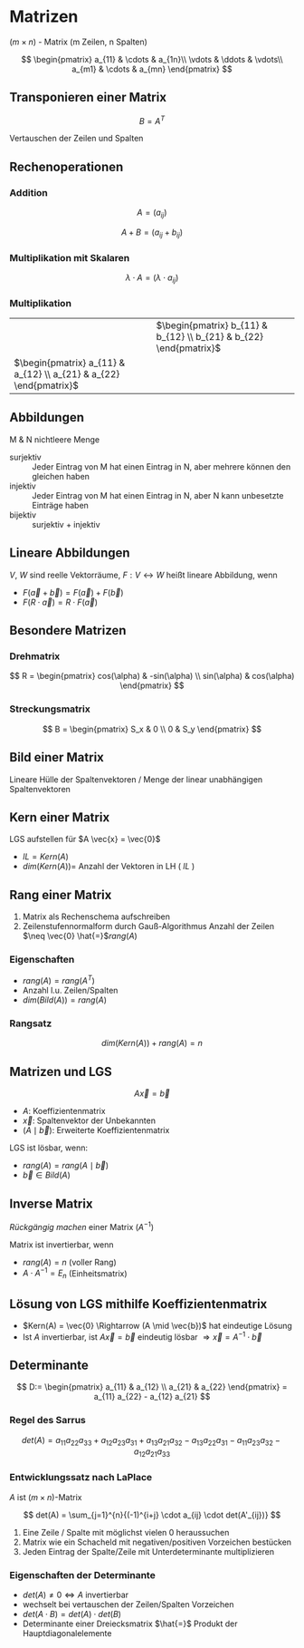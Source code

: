 # Matrizen

$(m \times n)$ - Matrix (m Zeilen, n Spalten)

$$
    \begin{pmatrix}
    a_{11} & \cdots & a_{1n}\\
    \vdots & \ddots & \vdots\\
    a_{m1} & \cdots & a_{mn}
    \end{pmatrix}
$$

## Transponieren einer Matrix

$$
 B = A^T
$$

Vertauschen der Zeilen und Spalten

## Rechenoperationen

### Addition

$$
 A = (a_{ij})
$$

$$
 A + B = ( a_{ij} + b_{ij} )
$$

### Multiplikation mit Skalaren

$$
 \lambda \cdot A = (\lambda \cdot a_{ij})
$$

### Multiplikation

|                                                                    |                                                                    |
| ------------------------------------------------------------------ | ------------------------------------------------------------------ |
|                                                                    | $\begin{pmatrix} b_{11} & b_{12} \\ b_{21} & b_{22} \end{pmatrix}$ |
| $\begin{pmatrix} a_{11} & a_{12} \\ a_{21} & a_{22} \end{pmatrix}$ |                                                                    |

## Abbildungen

M & N nichtleere Menge

<dl>
    <dt>surjektiv</dt>
    <dd>Jeder Eintrag von M hat einen Eintrag in N, aber mehrere können den gleichen haben</dd>
    <dt>injektiv</dt>
    <dd>Jeder Eintrag von M hat einen Eintrag in N, aber N kann unbesetzte Einträge haben</dd>
    <dt>bijektiv</dt>
    <dd>surjektiv + injektiv</dd>
</dl>

## Lineare Abbildungen

$V$, $W$ sind reelle Vektorräume, $F: V \leftrightarrow W$ heißt lineare Abbildung, wenn

- $F(\vec{a} + \vec{b}) = F(\vec{a}) + F(\vec{b})$
- $F(R \cdot \vec{a}) = R \cdot F(\vec{a})$

## Besondere Matrizen

### Drehmatrix

$$
    R =
    \begin{pmatrix}
    cos(\alpha) & -sin(\alpha) \\
    sin(\alpha) & cos(\alpha)
    \end{pmatrix}
$$

### Streckungsmatrix

$$
    B =
    \begin{pmatrix}
    S_x & 0 \\
    0 & S_y
    \end{pmatrix}
$$

## Bild einer Matrix

Lineare Hülle der Spaltenvektoren / Menge der linear unabhängigen Spaltenvektoren

## Kern einer Matrix

LGS aufstellen für $A \vec{x} = \vec{0}$

- $lL = Kern(A)$
- $dim(Kern(A)) =$ Anzahl der Vektoren in LH ( $lL$ )

## Rang einer Matrix

1. Matrix als Rechenschema aufschreiben
2. Zeilenstufennormalform durch Gauß-Algorithmus
   Anzahl der Zeilen $\neq \vec{0} \hat{=}$$rang(A)$

### Eigenschaften

- $rang(A) = rang(A^T)$
- Anzahl l.u. Zeilen/Spalten
- $dim(Bild(A)) = rang(A)$

### Rangsatz

$$
 dim(Kern(A)) + rang(A) = n
$$

## Matrizen und LGS

$$A \vec{x} = \vec{b}$$

- $A$: Koeffizientenmatrix
- $\vec{x}$: Spaltenvektor der Unbekannten
- $(A \mid \vec{b})$: Erweiterte Koeffizientenmatrix

LGS ist lösbar, wenn:

- $rang(A) = rang(A \mid \vec{b})$
- $\vec{b} \in Bild(A)$

## Inverse Matrix

_Rückgängig machen_ einer Matrix ($A^{-1}$)

Matrix ist invertierbar, wenn

- $rang(A) = n$ (voller Rang)
- $A \cdot A^{-1} = E_n$ (Einheitsmatrix)

## Lösung von LGS mithilfe Koeffizientenmatrix

- $Kern(A) = \vec{0} \Rightarrow (A \mid \vec{b})$ hat eindeutige Lösung
- Ist $A$ invertierbar, ist $A \vec{x} = \vec{b}$ eindeutig lösbar $\Rightarrow \vec{x} = A^{-1} \cdot \vec{b}$

## Determinante

$$
    D:=
    \begin{pmatrix}
    a_{11} & a_{12} \\
    a_{21} & a_{22}
    \end{pmatrix}
    = a_{11} a_{22} - a_{12} a_{21}
$$

### Regel des Sarrus

$$
    det(A) =
    a_{11} a_{22} a_{33}
    + a_{12} a_{23} a_{31}
    + a_{13} a_{21} a_{32}
    - a_{13} a_{22} a_{31}
    - a_{11} a_{23} a_{32}
    - a_{12} a_{21} a_{33}
$$

### Entwicklungssatz nach LaPlace

$A$ ist $(m \times n)$-Matrix

$$
 det(A) = \sum_{j=1}^{n}{(-1)^{i+j} \cdot a_{ij} \cdot det(A'_{ij})}
$$

1. Eine Zeile / Spalte mit möglichst vielen 0 heraussuchen
2. Matrix wie ein Schacheld mit negativen/positiven Vorzeichen bestücken
3. Jeden Eintrag der Spalte/Zeile mit Unterdeterminante multiplizieren

### Eigenschaften der Determinante

- $det(A) \neq 0 \Leftrightarrow A$ invertierbar
- wechselt bei vertauschen der Zeilen/Spalten Vorzeichen
- $det(A \cdot B) = det(A) \cdot det(B)$
- Determinante einer Dreiecksmatrix $\hat{=}$ Produkt der Hauptdiagonalelemente
